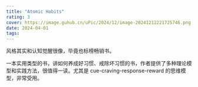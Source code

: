 ```yaml
---
title: "Atomic Habits"
rating: 3
cover: https://image.guhub.cn/uPic/2024/12/image-20241212221725746.png
date: 2024-04-01
tags:
---
```


风格其实和认知觉醒很像，毕竟也标榜畅销书。

一本实用类型的书，讲如何养成好习惯、戒除坏习惯的书，作者提供了多种理论模型和实践方法，很值得一读。尤其是 cue-craving-response-reward 的思维模型，非常受用。
